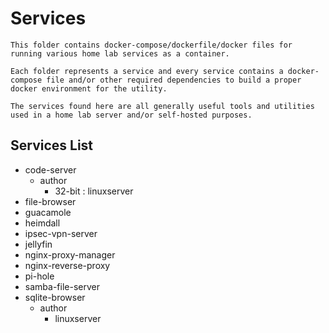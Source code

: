 # Services

```
This folder contains docker-compose/dockerfile/docker files for running various home lab services as a container.

Each folder represents a service and every service contains a docker-compose file and/or other required dependencies to build a proper docker environment for the utility.

The services found here are all generally useful tools and utilities used in a home lab server and/or self-hosted purposes.
```

## Services List
- code-server
    - author
        + 32-bit : linuxserver
- file-browser
- guacamole
- heimdall
- ipsec-vpn-server
- jellyfin
- nginx-proxy-manager
- nginx-reverse-proxy
- pi-hole
- samba-file-server
- sqlite-browser
    - author
        + linuxserver
